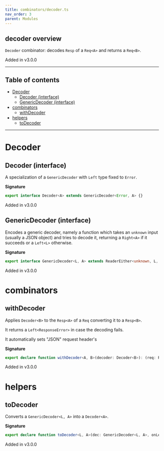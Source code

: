 ```yaml
---
title: combinators/decoder.ts
nav_order: 3
parent: Modules
---
```


## decoder overview

`Decoder` combinator: decodes `Resp` of a `Req<A>` and returns a `Req<B>`.

Added in v3.0.0

---

<h2 class="text-delta">Table of contents</h2>

- [Decoder](#decoder)
  - [Decoder (interface)](#decoder-interface)
  - [GenericDecoder (interface)](#genericdecoder-interface)
- [combinators](#combinators)
  - [withDecoder](#withdecoder)
- [helpers](#helpers)
  - [toDecoder](#todecoder)

---

# Decoder

## Decoder (interface)

A specialization of a `GenericDecoder` with `Left` type fixed to `Error`.

**Signature**

```ts
export interface Decoder<A> extends GenericDecoder<Error, A> {}
```

Added in v3.0.0

## GenericDecoder (interface)

Encodes a generic decoder, namely a function which takes an `unknown` input (usually a JSON object) and tries to decode it, returning a `Right<A>` if it succeeds or a `Left<L>` otherwise.

**Signature**

```ts
export interface GenericDecoder<L, A> extends ReaderEither<unknown, L, A> {}
```

Added in v3.0.0

# combinators

## withDecoder

Applies `Decoder<B>` to the `Resp<A>` of a `Req` converting it to a `Resp<B>`.

It returns a `Left<ResponseError>` in case the decoding fails.

It automatically sets "JSON" request header's

**Signature**

```ts
export declare function withDecoder<A, B>(decoder: Decoder<B>): (req: Req<A>) => Req<B>
```

Added in v3.0.0

# helpers

## toDecoder

Converts a `GenericDecoder<L, A>` into a `Decoder<A>`.

**Signature**

```ts
export declare function toDecoder<L, A>(dec: GenericDecoder<L, A>, onLeft: (e: L) => Error): Decoder<A>
```

Added in v3.0.0
